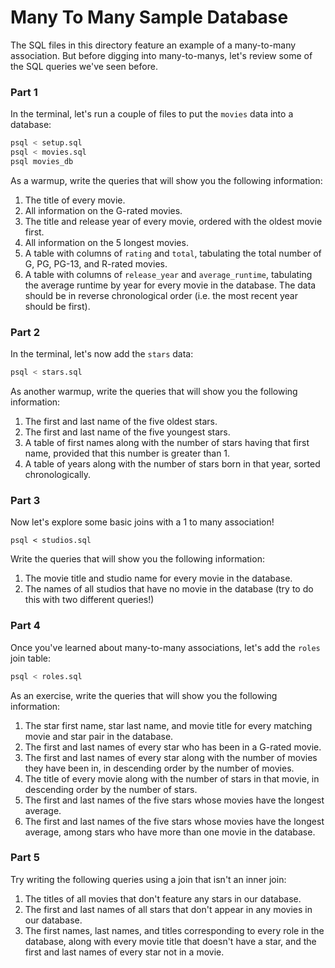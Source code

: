# Many To Many Sample Database

The SQL files in this directory feature an example of a many-to-many association. But before digging into many-to-manys, let's review some of the SQL queries we've seen before.

### Part 1

In the terminal, let's run a couple of files to put the `movies` data into a database:

```sh
psql < setup.sql
psql < movies.sql
psql movies_db
```

As a warmup, write the queries that will show you the following information:

1.  The title of every movie.
1.  All information on the G-rated movies.
1.  The title and release year of every movie, ordered with the oldest movie first.
1.  All information on the 5 longest movies.
1.  A table with columns of `rating` and `total`, tabulating the total number of G, PG, PG-13, and R-rated movies.
1.  A table with columns of `release_year` and `average_runtime`, tabulating the average runtime by year for every movie in the database. The data should be in reverse chronological order (i.e. the most recent year should be first).

### Part 2

In the terminal, let's now add the `stars` data:

```sh
psql < stars.sql
```

As another warmup, write the queries that will show you the following information:

1.  The first and last name of the five oldest stars.
1.  The first and last name of the five youngest stars.
1.  A table of first names along with the number of stars having that first name, provided that this number is greater than 1.
1.  A table of years along with the number of stars born in that year, sorted chronologically.

### Part 3

Now let's explore some basic joins with a 1 to many association!

```
psql < studios.sql
```

Write the queries that will show you the following information:

1.  The movie title and studio name for every movie in the database.
2.  The names of all studios that have no movie in the database (try to do this with two different queries!)

### Part 4

Once you've learned about many-to-many associations, let's add the `roles` join table:

```sh
psql < roles.sql
```

As an exercise, write the queries that will show you the following information:

1.  The star first name, star last name, and movie title for every matching movie and star pair in the database.
1.  The first and last names of every star who has been in a G-rated movie.
1.  The first and last names of every star along with the number of movies they have been in, in descending order by the number of movies.
1.  The title of every movie along with the number of stars in that movie, in descending order by the number of stars.
1.  The first and last names of the five stars whose movies have the longest average.
1.  The first and last names of the five stars whose movies have the longest average, among stars who have more than one movie in the database.

### Part 5

Try writing the following queries using a join that isn't an inner join:

1.  The titles of all movies that don't feature any stars in our database.
2.  The first and last names of all stars that don't appear in any movies in our database.
3.  The first names, last names, and titles corresponding to every role in the database, along with every movie title that doesn't have a star, and the first and last names of every star not in a movie.
